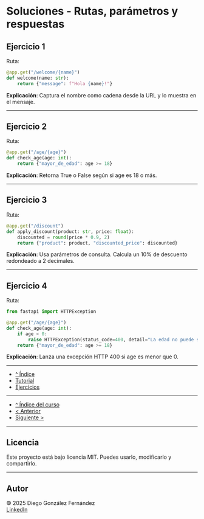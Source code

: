 # Soluciones - Rutas, parámetros y respuestas

## Ejercicio 1

Ruta:

```python
@app.get("/welcome/{name}")
def welcome(name: str):
    return {"message": f"Hola {name}!"}
```

**Explicación**: Captura el nombre como cadena desde la URL y lo muestra en el mensaje.


---

## Ejercicio 2

Ruta:

```python
@app.get("/age/{age}")
def check_age(age: int):
    return {"mayor_de_edad": age >= 18}
```

**Explicación**: Retorna True o False según si age es 18 o más.


---

## Ejercicio 3

Ruta:

```python
@app.get("/discount")
def apply_discount(product: str, price: float):
    discounted = round(price * 0.9, 2)
    return {"product": product, "discounted_price": discounted}
```

**Explicación**: Usa parámetros de consulta. Calcula un 10% de descuento redondeado a 2 decimales.


---

## Ejercicio 4

Ruta:

```python
from fastapi import HTTPException

@app.get("/age/{age}")
def check_age(age: int):
    if age < 0:
        raise HTTPException(status_code=400, detail="La edad no puede ser negativa")
    return {"mayor_de_edad": age >= 18}
```

**Explicación**: Lanza una excepción HTTP 400 si age es menor que 0.

---

- [^ Índice](./readme.md)
- [Tutorial](./tutorial.md)
- [Ejercicios](./ejercicios.md)

---

- [^ Índice del curso](../readme.md)
- [< Anterior](../semana01/soluciones.md)
- [Siguiente >](../semana03/soluciones.md)

---

## Licencia

Este proyecto está bajo licencia MIT. Puedes usarlo, modificarlo y compartirlo.

---

## Autor

© 2025 Diego González Fernández  
[LinkedIn](https://www.linkedin.com/in/diego-gonzalez-fernandez)
